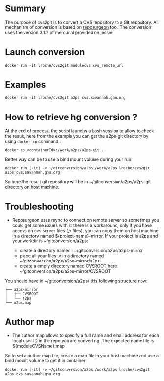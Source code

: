 # Summary
The purpose of cvs2git is to convert a CVS repository to a Git repository. 
All mechanism of conversion is based on [reposurgeon](http://www.catb.org/~esr/reposurgeon/) tool.
The conversion uses the version 3.1.2 of mercurial provided on jessie.


# Launch conversion
    docker run -it lroche/cvs2git modulecvs cvs_remote_url

# Examples
    docker run -it lroche/cvs2git a2ps cvs.savannah.gnu.org

# How to retrieve hg conversion ?

At the end of process, the script launchs a bash session to allow to check the result, here from the example you can get the a2ps-git directory by using `docker cp` command :

    docker cp <containerId>:/work/a2ps/a2ps-git .

Better way can be to use a bind mount volume during your run:

    docker run [-it] -v ~/gitconversion/a2ps:/work/a2ps lroche/cvs2git a2ps cvs.savannah.gnu.org

So here the result git repository will be in ~/gitconversion/a2ps/a2ps-git directory on host machine.

# Troubleshooting

- Reposurgeon uses rsync to connect on remote server so sometimes you could get some issues with it:  there is a workaround, only if you have access on cvs server files (,v files), you can copy them on host machine in a directory
named ${project-name}-mirror.
If your project is a2ps and your workdir is ~/gitconversion/a2ps:

    * create a directory named :
~/gitconversion/a2ps/a2ps-mirror
    * place all your files ,v in a directory named ~/gitconversion/a2ps/a2ps-mirror/a2ps
    * create a empty directory named CVSROOT here:
    ~/gitconversion/a2ps/a2ps-mirror/CVSROOT

You should have in ~/gitconversion/a2ps/ this following structure now:
```
├── a2ps-mirror
│   ├── CVSROOT
│   └── a2ps
└── a2ps.map
```
  

# Author map

- The author map allows to specify a full name and email address for each local user ID in the repo you are converting. The expected name file is ${moduleCVSName}.map

So to set a author map file, create a map file in your host machine and use
a bind mount volume to get it in container:

    docker run [-it] -v ~/gitconversion/a2ps:/work/a2ps lroche/cvs2git a2ps cvs.savannah.gnu.org
